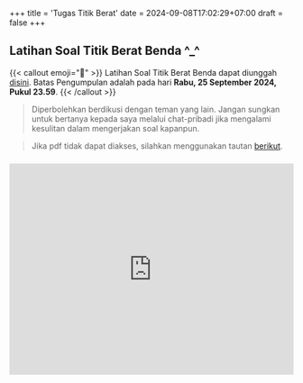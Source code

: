 +++
title = 'Tugas Titik Berat'
date = 2024-09-08T17:02:29+07:00
draft = false
+++

## Latihan Soal Titik Berat Benda ^_^

{{< callout emoji="📝" >}}
 Latihan Soal Titik Berat Benda dapat diunggah [disini](https://forms.gle/ShSGFxfscSkZhv5c7). Batas Pengumpulan adalah pada hari **Rabu, 25 September 2024, Pukul 23.59**.
{{< /callout >}}

> Diperbolehkan berdikusi dengan teman yang lain. Jangan sungkan untuk bertanya kepada saya melalui chat-pribadi jika mengalami kesulitan dalam mengerjakan soal kapanpun.

> Jika pdf tidak dapat diakses, silahkan menggunakan tautan [berikut](https://drive.google.com/file/d/14tBxUvRzObKmvCxqPwCTm5C9fXiwGUh6/view?usp=sharing).

<div style="margin-top: 3ex;"></div>

<!-- {{< pdf "/soal-titik-berat.pdf" >}} -->

<embed src="https://drive.google.com/file/d/14tBxUvRzObKmvCxqPwCTm5C9fXiwGUh6/preview" width="100%" height="375">




